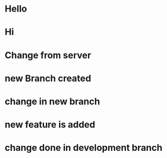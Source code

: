 # Hello

# Hi

# Change from server

# new Branch created

# change in new branch

# new feature is added

# change done in development branch
